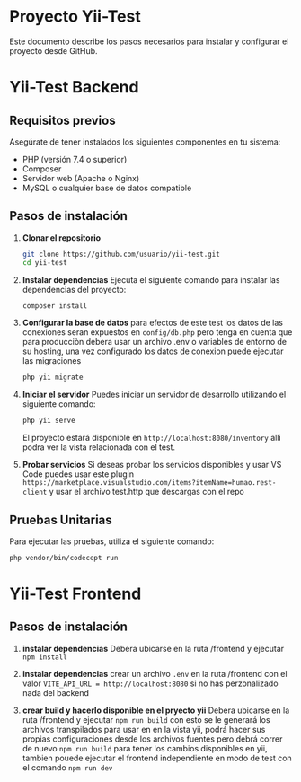 # Proyecto Yii-Test

Este documento describe los pasos necesarios para instalar y configurar el proyecto desde GitHub.

# Yii-Test Backend

## Requisitos previos

Asegúrate de tener instalados los siguientes componentes en tu sistema:
- PHP (versión 7.4 o superior)
- Composer
- Servidor web (Apache o Nginx)
- MySQL o cualquier base de datos compatible
## Pasos de instalación

1. **Clonar el repositorio**
    ```bash
    git clone https://github.com/usuario/yii-test.git
    cd yii-test
    ```

2. **Instalar dependencias**
    Ejecuta el siguiente comando para instalar las dependencias del proyecto:
    ```bash
    composer install
    ```

3. **Configurar la base de datos**
    para efectos de este test los datos de las conexiones seran expuestos en `config/db.php` pero tenga en cuenta que para producciòn debera usar un archivo .env o variables de entorno de su hosting, una vez configurado los datos de conexion puede ejecutar las migraciones
    ```bash
    php yii migrate
    ```

4. **Iniciar el servidor**
    Puedes iniciar un servidor de desarrollo utilizando el siguiente comando:
    ```bash
    php yii serve
    ```
    El proyecto estará disponible en `http://localhost:8080/inventory` alli podra ver la vista relacionada con el test.

5. **Probar servicios**
    Si deseas probar los servicios disponibles y usar VS Code puedes usar este plugin `https://marketplace.visualstudio.com/items?itemName=humao.rest-client` y usar el archivo test.http que descargas con el repo


## Pruebas Unitarias

Para ejecutar las pruebas, utiliza el siguiente comando:
```bash
php vendor/bin/codecept run
```

# Yii-Test Frontend

## Pasos de instalación

1. **instalar dependencias**
    Debera ubicarse en la ruta /frontend y ejecutar `npm install`

1. **instalar dependencias**
    crear un archivo `.env` en la ruta /frontend con el valor `VITE_API_URL = http://localhost:8080` si no has perzonalizado nada del backend

3. **crear build y hacerlo disponible en el pryecto yii**
    Debera ubicarse en la ruta /frontend y ejecutar `npm run build` con esto se le generará los archivos transpilados para usar en en la vista yii, podrá hacer sus propias configuraciones desde los archivos fuentes pero debrá correr de nuevo `npm run build` para tener los cambios disponibles en yii, tambien pouede ejecutar el frontend independiente en modo de test con el comando `npm run dev`
